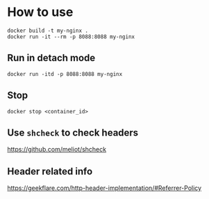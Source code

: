 # How to use

```
docker build -t my-nginx .
docker run -it --rm -p 8088:8088 my-nginx
```

## Run in detach mode

```
docker run -itd -p 8088:8088 my-nginx
```

## Stop

```
docker stop <container_id>
```

## Use `shcheck` to check headers

https://github.com/meliot/shcheck


## Header related info

https://geekflare.com/http-header-implementation/#Referrer-Policy


